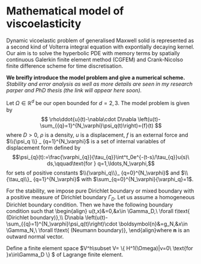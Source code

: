 # Mathematical model of viscoelasticity


Dynamic vicoelastic problem of generalised Maxwell solid is represented as a second kind of Volterra integral equation with expontially decaying kernel. Our aim is to solve the hyperbolic PDE with memory terms by spatially continuous Galerkin finite element method (CGFEM) and Crank-Nicolso finite difference scheme for time discretisation.


**We breifly introduce the model problem and give a numerical scheme.**
*Stability and error analysis as well as more details are seen in my research parper and PhD thesis (the link will appear here soon).*


Let $\Omega\in\mathbb{R}^d$ be our open bounded for $d=2,3$. The model problem is given by
$$ \rho\ddot{u}(t)-\nabla\cdot D\nabla \left(u(t)-\sum_{{q}=1}^{N_\varphi}\psi_q(t)\right)={f}(t) $$ 
where $D>0$, $\rho$ is a density, $u$ is a displacement, $f$ is an external force and $\\{\psi_q \\} _ {q=1}^{N_\varphi}$ is a set of internal variables of displacement form defined by
$$\psi_{q}(t):=\frac{\varphi_{q}}{\tau_{q}}\int^t_0e^{-(t-s)/\tau_{q}}u(s)\ ds,\qquad\text{for } q=1,\ldots,N_\varphi,$$
for sets of positive constants $\\{\varphi_q\\}_ {q=0}^{N_\varphi}$ and $\\{\tau_q\\}_ {q=1}^{N_\varphi}$ with $\sum_{q=0}^{N_\varphi}{\varphi_q\}=1$.


For the stability, we impose pure Dirichlet boundary or mixed boundary with a positive measure of Dirichlet boundary $\Gamma_D$.
Let us assume a homogeneous Dirichlet boundary condition. Then we have the following boundary condition such that
\\begin{align}
u(t,x)&=0,&x\in \Gamma_D,\ \forall t\text{ (Dirichlet boundary)},\\\\
D\nabla \left(u(t)-\sum_{{q}=1}^{N_\varphi}\psi_q(t)\right)\cdot \boldsymbol{n}&=g_N,&x\in \Gamma_N,\ \forall t\text{ (Neumann boundary)},
\\end{align}where $\boldsymbol{n}$ is an outward normal vector.

Define a finite element space $V^h\subset V= \\{ H^1(\Omega)|v=0\  \text{for }x\in\Gamma_D \\} $ of Lagrange finite element.
